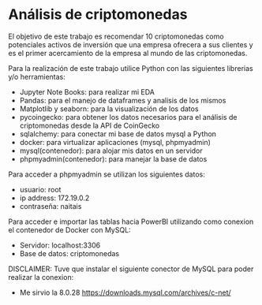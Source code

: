 # Análisis de criptomonedas

El objetivo de este trabajo es recomendar 10 criptomonedas como potenciales activos de inversión que una empresa ofrecera a sus clientes y es el primer acercamiento de la empresa al mundo de las criptomonedas. 

Para la realización de este trabajo utilice Python con las siguientes librerias y/o herramientas:

* Jupyter Note Books: para realizar mi EDA
* Pandas: para el manejo de dataframes y analisis de los mismos
* Matplotlib y seaborn: para la visualización de los datos
* pycoingecko: para obtener los datos necesarios para el análisis de criptomonedas desde la API de CoinGecko
* sqlalchemy: para conectar mi base de datos mysql a Python
* docker: para virtualizar aplicaciones (mysql, phpmyadmin)
* mysql(contenedor): para alojar mis datos en un servidor
* phpmyadmin(contenedor): para manejar la base de datos
  
Para acceder a phpmyadmin se utilizan los siguientes datos:

* usuario: root
* ip address: 172.19.0.2
* contraseña: naitais

Para acceder e importar las tablas hacia PowerBI utilizando como conexion el contenedor de Docker con MySQL:

* Servidor: localhost:3306
* Base de datos: criptomonedas

DISCLAIMER: Tuve que instalar el siguiente conector de MySQL para poder realizar la conexion:
* Me sirvio la 8.0.28
https://downloads.mysql.com/archives/c-net/

